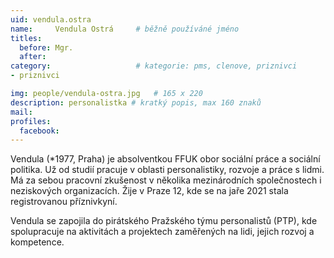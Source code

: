 ```yaml
---
uid: vendula.ostra
name:     Vendula Ostrá  	# běžně používáné jméno
titles:
  before: Mgr.
  after:
category:                   # kategorie: pms, clenove, priznivci
- priznivci

img: people/vendula-ostra.jpg   # 165 x 220
description: personalistka # kratký popis, max 160 znaků
mail: 
profiles:
  facebook: 
---
```


Vendula (*1977, Praha) je absolventkou FFUK obor sociální práce a sociální politika. Už od studií pracuje v oblasti personalistiky, rozvoje a práce s lidmi. Má za sebou pracovní zkušenost v několika mezinárodních společnostech i neziskových organizacích. Žije v Praze 12, kde se na jaře 2021 stala registrovanou příznivkyní.

Vendula se zapojila do pirátského Pražského týmu personalistů (PTP), kde spolupracuje na aktivitách a projektech zaměřených na lidi, jejich rozvoj a kompetence.